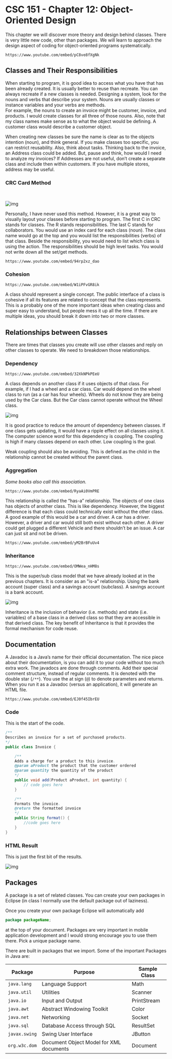 # CSC 151 - Chapter 12: Object-Oriented Design

This chapter we will discover more theory and design behind classes. There is very little new code, other than packages. We will learn to approach the design aspect of coding for object-oriented programs systematically.  

```|{type:'youtube'}
https://www.youtube.com/embed/pC8ve8fXgNk
```

## Classes and Their Responsibilities

When starting to program, it is good idea to access what you have that has been already created. It is usually better to reuse than recreate. You can always recreate if a new classes is needed. Designing a system, look for the nouns and verbs that describe your system.  Nouns are usually classes or instance variables and your verbs are methods.  
For example, the nouns to create an invoice might be customer, invoice, and products. I would create classes for all three of those nouns. Also, note that my class names make sense as to what the object would be defining. A customer class would describe a customer object.

When creating new classes be sure the name is clear as to the objects intention (noun), and think general. If you make classes too specific, you can restrict reusability. Also, think about tasks. Thinking back to the invoice, an Address class could be added. But, pause and think, how would I need to analyze my invoices? If Addresses are not useful, don’t create a separate class and include then within customers. If you have multiple stores, address may be useful.

### CRC Card Method

<br>

<div style="max-width: 400px;">

![img](imgs/crc-card.png)

</div>

Personally, I have never used this method. However, it is a great way to visually layout your classes before starting to program. The first C in CRC stands for classes. The R stands responsibilities. The last C stands for collaborators.  You would use an index card for each class (noun). The class name would go at the top and you would list the responsibilities (verbs) of that class. Beside the responsibility, you would need to list which class is using the action. The responsibilities should be high level tasks. You would not write down all the set/get methods.

```|{type:'youtube'}
https://www.youtube.com/embed/94rp2xz_dao
```

### Cohesion

```|{type:'youtube'}
https://www.youtube.com/embed/W1iPFvGR8ik
```

A class should represent a single concept. The public interface of a class is cohesive if all its features are related to concept that the class represents. This is a probably one of the more important ideas when creating class and super easy to understand, but people mess it up all the time. If there are multiple ideas, you should break it down into two or more classes.

## Relationships between Classes

There are times that classes you create will use other classes and reply on other classes to operate.  We need to breakdown those relationships.

### Dependency

```|{type:'youtube'}
https://www.youtube.com/embed/32XkNPkPEeU
```

A class depends on another class if it uses objects of that class. For example, if I had a wheel and a car class. Car would depend on the wheel class to run (as a car has four wheels). Wheels do not know they are being used by the Car class. But the Car class cannot operate without the Wheel class.

<div style="max-width: 250px;">

![img](imgs/dependency.png)

</div>

It is good practice to reduce the amount of dependency between classes. If one class gets updating, it would have a ripple effect on all classes using it. The computer science word for this dependency is coupling. The coupling is high if many classes depend on each other. Low coupling is the goal.

Weak coupling should also be avoiding. This is defined as the child in the relationship cannot be created without the parent class.

### Aggregation
*Some books also call this association.*  

```|{type:'youtube'}
https://www.youtube.com/embed/RyaAi0VmPRE
```

This relationship is called the “has-a” relationship. The objects of one class has objects of another class. This is like dependency. However, the biggest difference is that each class could technically exist without the other class.  
A good example of this would be a car and driver. A car has a driver. However, a driver and car would still both exist without each other. A driver could get plugged a different Vehicle and there shouldn’t be an issue. A car can just sit and not be driven.

```|{type:'youtube'}
https://www.youtube.com/embed/yM2BrBFuUv4
```

### Inheritance

```|{type:'youtube'}
https://www.youtube.com/embed/OMWea_nHM8s
```

This is the super/sub class model that we have already looked at in the previous chapters. It is consider as an "is-a" relationship. Using the bank account (super class) and a savings account (subclass). A savings account is a bank account.

<div style="max-width: 250px;">

![img](imgs/inheritance.png)

</div>

Inheritance is the inclusion of behavior (i.e. methods) and state (i.e. variables) of a base class in a derived class so that they are accessible in that derived class. The key benefit of Inheritance is that it provides the formal mechanism for code reuse.

## Documentation

A Javadoc is a Java’s name for their official documentation. The nice piece about their documentation, is you can add it to your code without too much extra work. The javadocs are done through comments. Add their special comment structure, instead of regular comments. It is denoted with the double star (`/**`). You use the at sign (`@`) to denote parameters and returns. When you run it as a Javadoc (versus an application), it will generate an HTML file.

```|{type:'youtube'}
https://www.youtube.com/embed/EJ0f45IbrEU
```

### Code

This is the start of the code.

```java
/**
Describes an invoice for a set of purchased products.
*/
public class Invoice {

    /**
    Adds a charge for a product to this invoice.
    @param aProduct the product that the customer ordered
    @param quantity the quantity of the product
    */
    public void add(Product aProduct, int quantity) {  
        // code goes here
    }

    /**
    Formats the invoice.
    @return the formatted invoice
    */
    public String format() {
        //code goes here
    }
}
```

### HTML Result

This is just the first bit of the results.

<div style="max-width: 500px;">

![img](imgs/html-docs.png)

</div>

## Packages

A package is a set of related classes. You can create your own packages in Eclipse (in class I normally use the default package out of laziness).

Once you create your own package Eclipse will automatically add

```java
package packageName;
```

at the top of your document. Packages are very important in mobile application development and I would strong encourage you to use them there. Pick a unique package name.

There are built in packages that we import. Some of the important Packages in Java are:

| Package       | Purpose                                 | Sample Class |
|---------------|-----------------------------------------|--------------|
| `java.lang`   | Language Support                        | Math         |
| `java.util`   | Utilities                               | Scanner      |
| `java.io`     | Input and Output                        | PrintStream  |
| `java.awt`    | Abstract Windowing Toolkit              | Color        |
| `java.net`    | Networking                              | Socket       |
| `java.sql`    | Database Access through SQL             | ResultSet    |
| `javax.swing` | Swing User Interface                    | JButton      |
| `org.w3c.dom` | Document Object Model for XML documents | Document     |

